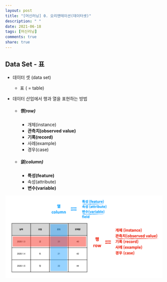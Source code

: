 ```yaml
---
layout: post
title: "[머신러닝] 0. 오리엔테이션(데이터셋)"
description: " "
date: 2021-06-18
tags: [머신러닝]
comments: true
share: true
---
```



## Data Set - 표

- 데이터 셋 (data set)
  - 표 ( = table)



- 데이터 산업에서 행과 열을 표현하는 방법

  - ##### 행(row)

    - 개체(instance)
    - **관측치(observed  value)**
    - **기록(record)**
    - 사례(example)
    - 경우(case)

  - ##### 열(column)

    - **특성(feature)**
    - 속성(attribute)
    - **변수(variable)**



<img src="images/image-20200824201202679.png" alt="image-20200824201202679" style="zoom:150%;" />

